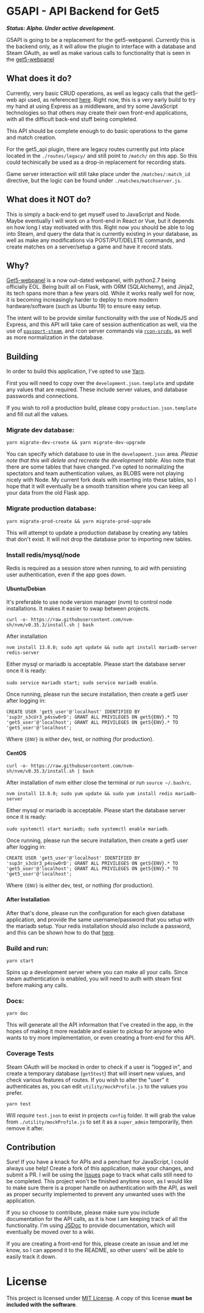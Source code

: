 # G5API - API Backend for Get5
_**Status: Alpha. Under active development.**_

G5API is going to be a replacement for the get5-webpanel. _Currently_ this is the backend only, as it will allow the plugin to interface with a database and Steam OAuth, as well as make various calls to functionality that is seen in the [get5-webpanel](https://github.com/phlexplexico/get5-webpanel)


## What does it do?
Currently, very basic CRUD operations, as well as legacy calls that the get5-web api used, as referenced [here](https://github.com/PhlexPlexico/get5-web/blob/development/get5/api.py). Right now, this is a very early build to try my hand at using Express as a middleware, and try some JavaScript technologies so that others may create their own front-end applications, with all the difficult back-end stuff being completed. 


This API should be complete enough to do basic operations to the game and match creation.

For the get5_api plugin, there are legacy routes currently put into place located in the `./routes/legacy/` and still point to `/match/` on this app. So this could techinically be used as a drop-in replacement for recording stats.

Game server interaction will still take place under the `/matches/:match_id` directive, but the logic can be found under `./matches/matchserver.js`.


## What does it NOT do?
This is simply a back-end to get myself used to JavaScript and Node. Maybe eventually I will work on a front-end in React or Vue, but it depends on how long I stay motivated with this. Right now you should be able to log into Steam, and query the data that is currently existing in your database, as well as make any modifications via POST/PUT/DELETE commands, and create matches on a server/setup a game and have it record stats.

## Why?
[Get5-webpanel](https://github.com/phlexplexico/get5-webpanel) is a now out-dated webpanel, with python2.7 being officially EOL. Being built all on Flask, with ORM (SQLAlchemy), and Jinja2, its tech spans more than a few years old. While it works really well for now, it is becoming increasingly harder to deploy to more modern hardware/software (such as Ubuntu 19) to ensure easy setup.

The intent will to be provide similar functionality with the use of NodeJS and Express, and this API will take care of session authentication as well, via the use of [`passport-steam`](https://github.com/liamcurry/passport-steam), and rcon server commands via [`rcon-srcds`](https://github.com/EnriqCG/rcon-srcds), as well as more normalization in the database.

## Building
In order to build this application, I've opted to use [Yarn](https://yarnpkg.com/lang/en/).

First you will need to copy over the ```development.json.template``` and update any values that are required. These include server values, and database passwords and connections.

If you wish to roll a production build, please copy ```production.json.template``` and fill out all the values.

### Migrate dev database: 
```yarn migrate-dev-create && yarn migrate-dev-upgrade```

You can specify which database to use in the `development.json` area. *Please note that this will delete and recreate the development table.* Also note that there are some tables that have changed. I've opted to normalizing the spectators and team authentication values, as BLOBS were not playing nicely with Node. My current fork deals with inserting into these tables, so I hope that it will eventually be a smooth transition where you can keep all your data from the old Flask app.

### Migrate production database:
```yarn migrate-prod-create && yarn migrate-prod-upgrade```

This will attempt to update a production database by creating any tables that don't exist. It will not drop the database prior to importing new tables.

### Install redis/mysql/node
Redis is required as a session store when running, to aid with persisting user authentication, even if the app goes down. 

#### Ubuntu/Debian
It's preferable to use node version manager (nvm) to control node installations. It makes it easier to swap between projects.

```curl -o- https://raw.githubusercontent.com/nvm-sh/nvm/v0.35.3/install.sh | bash```

After installation

```nvm install 13.8.0; sudo apt update && sudo apt install mariadb-server redis-server```

Either mysql or mariadb is acceptable. Please start the database server once it is ready:

```sudo service mariadb start; sudo service mariadb enable```.

Once running, please run the secure installation, then create a get5 user after logging in:

```CREATE USER 'get5_user'@'localhost' IDENTIFIED BY 'sup3r_s3cUr3_p4ssw0rD'; GRANT ALL PRIVILEGES ON get5{ENV}.* TO 'get5_user'@'localhost'; GRANT ALL PRIVILEGES ON get5{ENV}.* TO 'get5_user'@'localhost';```

Where `{ENV}` is either dev, test, or nothing (for production).

#### CentOS
```curl -o- https://raw.githubusercontent.com/nvm-sh/nvm/v0.35.3/install.sh | bash```

After installation of nvm either close the terminal or run `source ~/.bashrc`.

```nvm install 13.8.0; sudo yum update && sudo yum install redis mariadb-server```

Either mysql or mariadb is acceptable. Please start the database server once it is ready:

```sudo systemctl start mariadb; sudo systemctl enable mariadb```.

Once running, please run the secure installation, then create a get5 user after logging in:

```CREATE USER 'get5_user'@'localhost' IDENTIFIED BY 'sup3r_s3cUr3_p4ssw0rD'; GRANT ALL PRIVILEGES ON get5{ENV}.* TO 'get5_user'@'localhost'; GRANT ALL PRIVILEGES ON get5{ENV}.* TO 'get5_user'@'localhost';```

Where `{ENV}` is either dev, test, or nothing (for production).

#### After Installation
After that's done, please run the configuration for each given database application, and provide the same username/password that you setup with the mariadb setup. Your redis installation should also include a password, and this can be shown how to do that [here](https://stackoverflow.com/a/17018369).

### Build and run: 
```yarn start``` 

Spins up a development server where you can make all your calls. Since steam authentication is enabled, you will need to auth with steam first before making any calls.

### Docs: 
```yarn doc```

This will generate all the API information that I've created in the app, in the hopes of making it more readable and easier to pickup for anyone who wants to try more implementation, or even creating a front-end for this API.

### Coverage Tests
Steam OAuth will be mocked in order to check if a user is "logged in", and create a temporary database (`get5test`) that will insert new values, and check various features of routes. If you wish to alter the "user" it authenticates as, you can edit `utility/mockProfile.js` to the values you prefer.

```yarn test```

Will *require* `test.json` to exist in projects `config` folder. It will grab the value from `./utility/mockProfile.js` to set it as a `super_admin` temporarily, then remove it after.

## Contribution
Sure! If you have a knack for APIs and a penchant for JavaScript, I could always use help! Create a fork of this application, make your changes, and submit a PR. I will be using the [Issues](https://github.com/g5api/issues) page to track what calls still need to be completed. This project won't be finished anytime soon, as I would like to make sure there is a proper handle on authentication with the API, as well as proper security implemented to prevent any unwanted uses with the application. 

If you so choose to contribute, please make sure you include documentation for the API calls, as it is how I am keeping track of all the functionality. I'm using [JSDoc](https://devdocs.io/jsdoc/) to provide documentation, which will eventually be moved over to a wiki.

If you are creating a front-end for this, please create an issue and let me know, so I can append it to the README, so other users' will be able to easily track it down.

# License
This project is licensed under [MIT License](http://opensource.org/licenses/MIT). A copy of this license **must be included with the software**.
